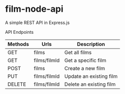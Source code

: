 # film-node-api

A simple REST API in Express.js

API Endpoints

| Methods     | Urls             |Description            |
| ----------- | -----------      | -----------        |
| GET         | films    |Get all films           |
| GET         | films/filmId |Get a specific film         |
| POST        | films    |Create a new film         |
| PUT        | films/filmId    |Update an existing film|
| DELETE        | films/filmId    |Delete an existing film|

